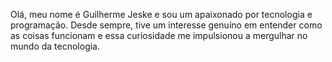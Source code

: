 
Olá, meu nome é Guilherme Jeske e sou um apaixonado por tecnologia e programação. Desde sempre, tive um interesse genuíno em entender como as coisas funcionam e essa curiosidade me impulsionou a mergulhar no mundo da tecnologia.


